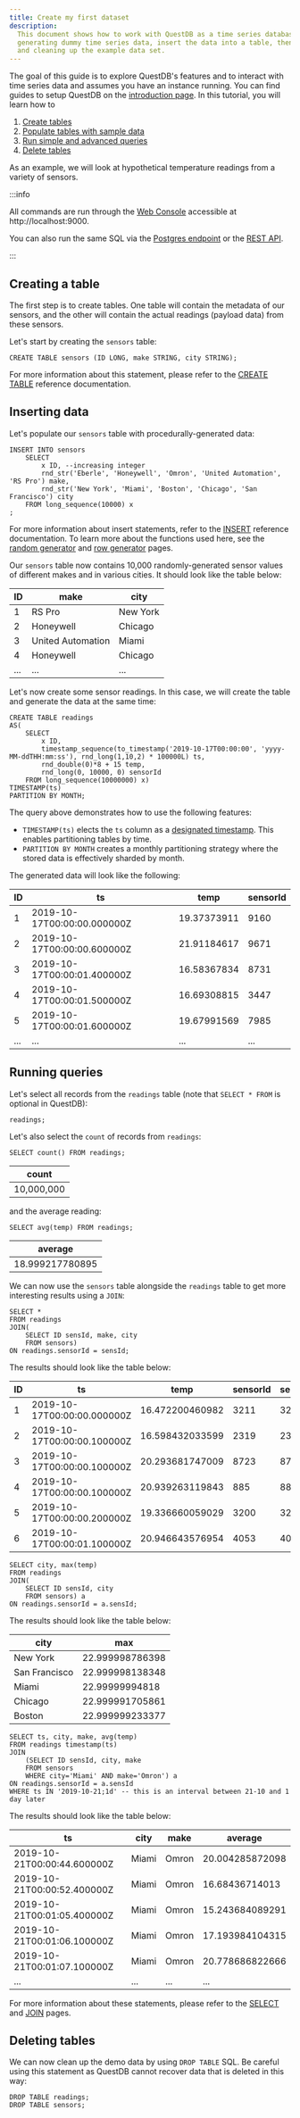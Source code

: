 ```yaml
---
title: Create my first dataset
description:
  This document shows how to work with QuestDB as a time series database by
  generating dummy time series data, insert the data into a table, then querying
  and cleaning up the example data set.
---
```


The goal of this guide is to explore QuestDB's features and to interact with
time series data and assumes you have an instance running. You can find guides
to setup QuestDB on the [introduction page](/docs/introduction/). In this
tutorial, you will learn how to

1. [Create tables](#creating-a-table)
2. [Populate tables with sample data](#inserting-data)
3. [Run simple and advanced queries](#running-queries)
4. [Delete tables](#deleting-tables)

As an example, we will look at hypothetical temperature readings from a variety
of sensors.

:::info

All commands are run through the [Web Console](/docs/reference/web-console/)
accessible at http://localhost:9000.

You can also run the same SQL via the
[Postgres endpoint](/docs/reference/api/postgres/) or the
[REST API](/docs/reference/api/rest/).

:::

## Creating a table

The first step is to create tables. One table will contain the metadata of our
sensors, and the other will contain the actual readings (payload data) from
these sensors.

Let's start by creating the `sensors` table:

```questdb-sql
CREATE TABLE sensors (ID LONG, make STRING, city STRING);
```

For more information about this statement, please refer to the
[CREATE TABLE](/docs/reference/sql/create-table/) reference documentation.

## Inserting data

Let's populate our `sensors` table with procedurally-generated data:

```questdb-sql title="Insert as SELECT"
INSERT INTO sensors
    SELECT
        x ID, --increasing integer
        rnd_str('Eberle', 'Honeywell', 'Omron', 'United Automation', 'RS Pro') make,
        rnd_str('New York', 'Miami', 'Boston', 'Chicago', 'San Francisco') city
    FROM long_sequence(10000) x
;
```

For more information about insert statements, refer to the
[INSERT](/docs/reference/sql/insert/) reference documentation. To learn more
about the functions used here, see the
[random generator](/docs/reference/function/random-value-generator/) and
[row generator](/docs/reference/function/row-generator/) pages.

Our `sensors` table now contains 10,000 randomly-generated sensor values of
different makes and in various cities. It should look like the table below:

| ID  | make              | city     |
| --- | ----------------- | -------- |
| 1   | RS Pro            | New York |
| 2   | Honeywell         | Chicago  |
| 3   | United Automation | Miami    |
| 4   | Honeywell         | Chicago  |
| ... | ...               | ...      |

Let's now create some sensor readings. In this case, we will create the table
and generate the data at the same time:

```questdb-sql title="Create table as"
CREATE TABLE readings
AS(
    SELECT
        x ID,
        timestamp_sequence(to_timestamp('2019-10-17T00:00:00', 'yyyy-MM-ddTHH:mm:ss'), rnd_long(1,10,2) * 100000L) ts,
        rnd_double(0)*8 + 15 temp,
        rnd_long(0, 10000, 0) sensorId
    FROM long_sequence(10000000) x)
TIMESTAMP(ts)
PARTITION BY MONTH;
```

The query above demonstrates how to use the following features:

- `TIMESTAMP(ts)` elects the `ts` column as a
  [designated timestamp](/docs/concept/designated-timestamp/). This enables
  partitioning tables by time.
- `PARTITION BY MONTH` creates a monthly partitioning strategy where the stored
  data is effectively sharded by month.

The generated data will look like the following:

| ID  | ts                          | temp        | sensorId |
| --- | --------------------------- | ----------- | -------- |
| 1   | 2019-10-17T00:00:00.000000Z | 19.37373911 | 9160     |
| 2   | 2019-10-17T00:00:00.600000Z | 21.91184617 | 9671     |
| 3   | 2019-10-17T00:00:01.400000Z | 16.58367834 | 8731     |
| 4   | 2019-10-17T00:00:01.500000Z | 16.69308815 | 3447     |
| 5   | 2019-10-17T00:00:01.600000Z | 19.67991569 | 7985     |
| ... | ...                         | ...         | ...      |

## Running queries

Let's select all records from the `readings` table (note that `SELECT * FROM` is
optional in QuestDB):

```questdb-sql
readings;
```

Let's also select the `count` of records from `readings`:

```questdb-sql
SELECT count() FROM readings;
```

| count      |
| ---------- |
| 10,000,000 |

and the average reading:

```questdb-sql
SELECT avg(temp) FROM readings;
```

| average         |
| --------------- |
| 18.999217780895 |

We can now use the `sensors` table alongside the `readings` table to get more
interesting results using a `JOIN`:

```questdb-sql
SELECT *
FROM readings
JOIN(
    SELECT ID sensId, make, city
    FROM sensors)
ON readings.sensorId = sensId;
```

The results should look like the table below:

| ID  | ts                          | temp            | sensorId | sensId | make      | city          |
| --- | --------------------------- | --------------- | -------- | ------ | --------- | ------------- |
| 1   | 2019-10-17T00:00:00.000000Z | 16.472200460982 | 3211     | 3211   | Omron     | New York      |
| 2   | 2019-10-17T00:00:00.100000Z | 16.598432033599 | 2319     | 2319   | Honeywell | San Francisco |
| 3   | 2019-10-17T00:00:00.100000Z | 20.293681747009 | 8723     | 8723   | Honeywell | New York      |
| 4   | 2019-10-17T00:00:00.100000Z | 20.939263119843 | 885      | 885    | RS Pro    | San Francisco |
| 5   | 2019-10-17T00:00:00.200000Z | 19.336660059029 | 3200     | 3200   | Honeywell | San Francisco |
| 6   | 2019-10-17T00:00:01.100000Z | 20.946643576954 | 4053     | 4053   | Honeywell | Miami         |

```questdb-sql title="Aggregation keyed by city"
SELECT city, max(temp)
FROM readings
JOIN(
    SELECT ID sensId, city
    FROM sensors) a
ON readings.sensorId = a.sensId;
```

The results should look like the table below:

| city          | max             |
| ------------- | --------------- |
| New York      | 22.999998786398 |
| San Francisco | 22.999998138348 |
| Miami         | 22.99999994818  |
| Chicago       | 22.999991705861 |
| Boston        | 22.999999233377 |

```questdb-sql title="Aggregation by hourly time buckets"
SELECT ts, city, make, avg(temp)
FROM readings timestamp(ts)
JOIN
    (SELECT ID sensId, city, make
    FROM sensors
    WHERE city='Miami' AND make='Omron') a
ON readings.sensorId = a.sensId
WHERE ts IN '2019-10-21;1d' -- this is an interval between 21-10 and 1 day later
```

The results should look like the table below:

| ts                          | city  | make  | average         |
| --------------------------- | ----- | ----- | --------------- |
| 2019-10-21T00:00:44.600000Z | Miami | Omron | 20.004285872098 |
| 2019-10-21T00:00:52.400000Z | Miami | Omron | 16.68436714013  |
| 2019-10-21T00:01:05.400000Z | Miami | Omron | 15.243684089291 |
| 2019-10-21T00:01:06.100000Z | Miami | Omron | 17.193984104315 |
| 2019-10-21T00:01:07.100000Z | Miami | Omron | 20.778686822666 |
| ...                         | ...   | ...   | ...             |

For more information about these statements, please refer to the
[SELECT](/docs/reference/sql/select/) and [JOIN](/docs/reference/sql/join/)
pages.

## Deleting tables

We can now clean up the demo data by using `DROP TABLE` SQL. Be careful using
this statement as QuestDB cannot recover data that is deleted in this way:

```questdb-sql
DROP TABLE readings;
DROP TABLE sensors;
```

